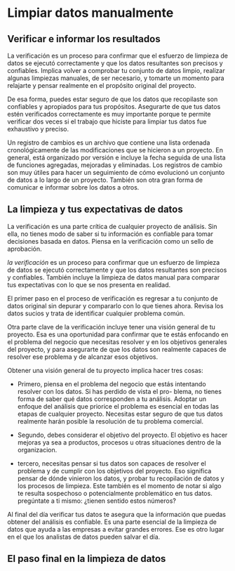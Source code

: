 # Limpiar datos manualmente

## Verificar e informar los resultados

La verificación es un proceso para confirmar que el esfuerzo de limpieza de datos se ejecutó correctamente y que los datos
resultantes son precisos y confiables. Implica volver a comprobar tu conjunto de datos limpio, realizar algunas limpiezas
manuales, de ser necesario, y tomarte un momento para relajarte y pensar realmente en el propósito original del proyecto.

De esa forma, puedes estar seguro de que los datos que recopilaste son confiables y apropiados para tus propósitos. Asegurarte
de que tus datos estén verificados correctamente es muy importante porque te permite verificar dos veces si el trabajo que
hiciste para limpiar tus datos fue exhaustivo y preciso.

Un registro de cambios es un archivo que contiene una lista ordenada cronológicamente de las modificaciones que se hicieron
a un proyecto. En general, está organizado por versión e incluye la fecha seguida de una lista de funciones agregadas, mejoradas
y eliminadas. Los registros de cambio son muy útiles para hacer un seguimiento de cómo evolucionó un conjunto de datos a lo
largo de un proyecto. También son otra gran forma de comunicar e informar sobre los datos a otros.

## La limpieza y tus expectativas de datos

La verificación es una parte crítica de cualquier proyecto de análisis. Sin ella, no tienes modo de saber si tu información
es confiable para tomar decisiones basada en datos. Piensa en la verificación como un sello de aprobación.

*la verificación* es un proceso para confirmar que un esfuerzo de limpieza de datos se ejecutó correctamente y que los datos
resultantes son precisos y confiables. También incluye la limpieza de datos manual para comparar tus expectativas con lo
que se nos presenta en realidad.

El primer paso en el proceso de verificación es regresar a tu conjunto de datos original sin depurar y compararlo con lo
que tienes ahora. Revisa los datos sucios y trata de identificar cualquier problema común.

Otra parte clave de la verificación incluye tener una visión general de tu proyecto. Esa es una oportunidad para confirmar
que te estás enfocando en el problema del negocio que necesitas resolver y en los objetivos generales del proyecto, y para
asegurarte de que los datos son realmente capaces de resolver ese problema y de alcanzar esos objetivos.

Obtener una visión general de tu proyecto implica hacer tres cosas:

- Primero, piensa en el problema del negocio que estás intentando resolver con los datos. Si has perdido de vista el pro-
  blema, no tienes forma de saber qué datos corresponden a tu análisis. Adoptar un enfoque del análisis que priorice el
  problema es esencial en todas las etapas de cualquier proyecto. Necesitas estar seguro de que tus datos realmente harán
  posible la resolución de tu problema comercial.

- Segundo, debes considerar el objetivo del proyecto. El objetivo  es hacer mejoras ya sea a productos, procesos u otras
  situaciones dentro de la organizacion.

- tercero, necesitas pensar si tus datos son capaces de resolver el problema y de cumplir con los objetivos del proyecto.
  Eso significa pensar de dónde vinieron los datos, y probar tu recopilación de datos y los procesos de limpieza. Este
  también es el momento de notar si algo te resulta sospechoso o potencialmente problemático en tus datos. pregúntate a ti
  mismo: ¿tienen sentido estos números?

Al final del día verificar tus datos te asegura que la información que puedas obtener del análisis es confiable. Es una
parte esencial de la limpieza de datos que ayuda a las empresas a evitar grandes errores. Ese es otro lugar en el que los
analistas de datos pueden salvar el día.

## El paso final en la limpieza de datos
